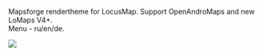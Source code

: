 Mapsforge rendertheme for LocusMap. Support OpenAndroMaps and new LoMaps V4+.<br>
Menu - ru/en/de.


<img src="https://drive.google.com/file/d/1Lxs6HhL9iKKFBfn7BpScX9w0pXWhajOc/view?usp=share_link">
